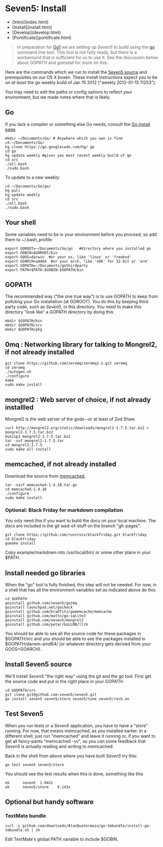 # Seven5: Install

<nav>
    <ul>
        <li>[Intro](index.html)</li>
        <li>[Install](install.html)</li>
        <li>[Develop](develop.html)</li>
        <li>[Pontificate](pontificate.html)</li>
    </ul>
</nav>

>In preparation for [Go1](http://blog.golang.org/2011/10/preview-of-go-version-1.html) we are setting up *Seven5* to build using the [go](http://weekly.golang.org/cmd/go/) command line tool.  This tool is not fully ready, but there is a workaround that is sufficient for us to use it.  See the discussion below about GOPATH and goinstall for more on this.

Here are the commands which we run to install the [Seven5 source](https://github.com/seven5/seven5) and prerequisites on our OS X boxen.  These install instructions expect you to be on *at least* the go weekly build of Jan 15 2012 ("weekly.2012-01-15 11253").

You may need to edit the paths or config options to reflect your environment, but we made notes where that is likely.

## Go

If you lack a compiler or something else Go needs, consult the [Go install page](http://golang.org/doc/install.html).

    mkdir ~/Documents/Go/ # Anywhere which you own is fine
    cd ~/Documents/Go/
    hg clone https://go.googlecode.com/hg/ go
    cd go
    hg update weekly #gives you most recent weekly build of go
    cd src
    ./all.bash
    ./sudo.bash

To update to a new weekly:

	cd ~/Documents/Go/go/
	hg pull
	hg update weekly
	cd src
	./all.bash
	./sudo.bash

## Your shell

Some variables need to be in your environment before you proceed, so add them to ~/.bash_profile:

    export GOROOT=~/Documents/Go/go   #directory where you installed go
    export GOBIN=$GOROOT/bin
    export GOOS=darwin  #or your os, like 'linux' or 'freebsd'
    export GOARCH=amd64  #or your arch, like 'x86' for 32-bit or 'arm'
    export GOPATH=~/Documents/gothirdparty
    export PATH=$PATH:$GOBIN:$GOPATH/bin
	
## GOPATH

The recommended way ("the one true way") is to use GOPATH to keep from polluting your Go installation (at GOROOT).  You do this by keeping third party code, such as *Seven5*, in this directory.  You need to make this directory "look like" a GOPATH directory by doing this:
	
	mkdir $GOPATH/bin
	mkdir $GOPATH/src
	mkdir $GOPATH/pkg

## 0mq  : Networking library for talking to Mongrel2, if not already installed

    git clone https://github.com/zeromq/zeromq2-1.git zeromq
    cd zeromq
    ./autogen.sh
    ./configure
    make
    sudo make install

## mongrel2 : Web server of choice, if not already installled

Mongrel2 is the web server of the gods--or at least of Zed Shaw.

    curl http://mongrel2.org/static/downloads/mongrel2-1.7.5.tar.bz2 > mongrel2-1.7.5.tar.bz2
    bunzip2 mongrel2-1.7.5.tar.bz2
    tar -xvf mongrel2-1.7.5.tar
    cd mongrel2-1.7.5
    sudo make all install

## memcached, if not already installed

Download the source from [memcached](http://memcached.org/).

    tar -xzvf memcached-1.4.10.tar.gz
    cd memcached-1.4.10
    ./configure
    sudo make install

### Optional: Black Friday for markdown compilation

You only need this if you want to build the docs on your local machine.  The docs are included in the git wad-of-stuff on the branch "gh-pages".

	git clone https://github.com/russross/blackfriday.git blackfriday
	cd blackfriday
	gomake install

Copy example/markdown into /usr/local/bin/ or some other place in your $PATH.

	
## Install needed go libraries

When the "go" tool is fully finished, this step will not be needed.  For now, in a shell that has all the environment variables set as indicated above do this:

	cd $GOPATH
	goinstall github.com/seven5/gozmq
	goinstall launchpad.net/gocheck
	goinstall github.com/bradfitz/gomemcache/memcache
	goinstall github.com/mattn/go-sqlite3
	goinstall github.com/seven5/mongrel2
	goinstall github.com/petar/GoLLRB/llrb

You should be able to see all the source code for these packages in $GOPATH/src and you should be able to see the packages installed in $GOPATH/darwin-amd64/ (or whatever directory gets derived from your GOOS+GOARCH). 

## Install Seven5 source

We'll install *Seven5* "the right way" using the git and the go tool.  First get the source code and put in the right place in your GOPATH:

	cd $GOPATH/src
	git clone git@github.com:seven5/seven5.git
	go install seven5 seven5/store seven5/tune seven5/rock_on
	
## Test Seven5

When you run tests or a *Seven5* application, you have to have a "store" running.  For now, that means memcached, as you installed earlier.  In a different shell, just run "memcached" and leave it running or, if you want to get all fancy-pants "memcached -vv", so you can some feedback that *Seven5* is actually reading and writing to memcached.

Back in the shell from above where you have built *Seven5* try this:

	go test seven5 seven5/store
	
You should see the test results when this is done, something like this

	ok  	seven5	1.042s
	ok  	seven5/store	0.143s
	
	

## Optional but handy software

### TextMate bundle

    curl -L github.com/downloads/AlanQuatermain/go-tmbundle/install-go-tmbundle.sh | sh

Edit TextMate's global PATH variable to include $GOBIN.


	

	


